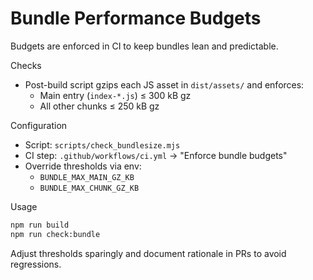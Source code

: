 # Bundle Performance Budgets

Budgets are enforced in CI to keep bundles lean and predictable.

Checks
- Post-build script gzips each JS asset in `dist/assets/` and enforces:
  - Main entry (`index-*.js`) ≤ 300 kB gz
  - All other chunks ≤ 250 kB gz

Configuration
- Script: `scripts/check_bundlesize.mjs`
- CI step: `.github/workflows/ci.yml` → "Enforce bundle budgets"
- Override thresholds via env:
  - `BUNDLE_MAX_MAIN_GZ_KB`
  - `BUNDLE_MAX_CHUNK_GZ_KB`

Usage
```bash
npm run build
npm run check:bundle
```

Adjust thresholds sparingly and document rationale in PRs to avoid regressions.

